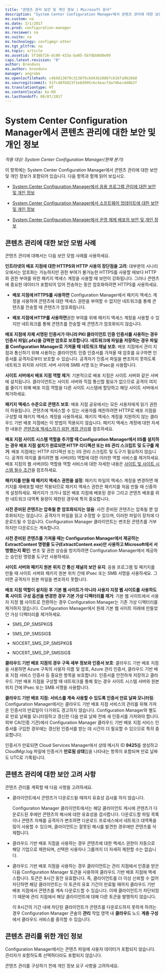 ```yaml
---
title: "콘텐츠 관리 보안 및 개인 정보 | Microsoft 문서"
description: "System Center Configuration Manager에서 콘텐츠 관리에 대한 보안 및 개인 정보를 최적화합니다."
ms.custom: na
ms.date: 3/1/2017
ms.prod: configuration-manager
ms.reviewer: na
ms.suite: na
ms.technology: configmgr-other
ms.tgt_pltfrm: na
ms.topic: article
ms.assetid: 5f38b726-dc00-433a-ba05-5b7dbb0d8e99
caps.latest.revision: "8"
author: Brenduns
ms.author: brenduns
manager: angrobe
ms.openlocfilehash: c4b9d13079c313879c6d43b10867c616fa962668
ms.sourcegitcommit: 51fc48fb023f1e8d995c6c4eacfda7dbec4d0b2f
ms.translationtype: HT
ms.contentlocale: ko-KR
ms.lasthandoff: 08/07/2017
---
```

# <a name="security-and-privacy-for-content-management-for-system-center-configuration-manager"></a>System Center Configuration Manager에서 콘텐츠 관리에 대한 보안 및 개인 정보

*적용 대상: System Center Configuration Manager(현재 분기)*

이 항목에는 System Center Configuration Manager에서 콘텐츠 관리에 대한 보안 및 개인 정보가 포함되어 있습니다. 다음 항목과 함께 읽어 보십시오.  

-   [System Center Configuration Manager에서 응용 프로그램 관리에 대한 보안 및 개인 정보](../../../apps/plan-design/security-and-privacy-for-application-management.md)  

-   [System Center Configuration Manager에서 소프트웨어 업데이트에 대한 보안 및 개인 정보](/sccm/sum/plan-design/security-and-privacy-for-software-updates)  

-   [System Center Configuration Manager에서 운영 체제 배포의 보안 및 개인 정보](../../../osd/plan-design/security-and-privacy-for-operating-system-deployment.md)  

##  <a name="BKMK_Security_ContentManagement"></a> 콘텐츠 관리에 대한 보안 모범 사례  
 콘텐츠 관리에 대해서는 다음 보안 모범 사례를 사용하세요.  

 **인트라넷의 배포 지점에 대한 HTTPS와 HTTP 사용의 장단점을 고려**: 대부분의 시나리오에서는 암호화는 가능하지만 권한 부여가 불가능한 HTTPS를 사용할 때보다 HTTP와 권한 부여를 위한 패키지 액세스 계정을 사용할 때 보안이 강화됩니다. 그러나 콘텐츠에 중요한 데이터가 포함되어 있어 전송하는 동안 암호화하려면 HTTPS를 사용하세요.  

-   **배포 지점에 HTTPS를 사용하면** Configuration Manager에서 패키지 액세스 계정을 사용하여 콘텐츠에 대한 액세스 권한을 부여할 수 없지만 네트워크를 통해 콘텐츠를 전송할 때 콘텐츠가 암호화됩니다.  

-   **배포 지점에 HTTP를 사용하면**권한 부여를 위해 패키지 액세스 계정을 사용할 수 있지만 네트워크를 통해 콘텐츠를 전송할 때 콘텐츠가 암호화되지 않습니다.  


**배포 지점에 자체 서명된 인증서가 아니라 PKI 클라이언트 인증 인증서를 사용하는 경우 인증서 파일(.pfx)을 강력한 암호로 보호합니다. 네트워크에 파일을 저장하는 경우 파일을 Configuration Manager로 가져올 때 네트워크 채널 보호**: 배포 지점에서 관리 지점과 통신하기 위해 사용하는 클라이언트 인증 인증서를 가져올 때 암호를 요구하면 인증서를 공격자로부터 보호할 수 있습니다. 공격자가 인증서 파일을 변조하지 못하도록 네트워크 위치와 사이트 서버 사이에 SMB 서명 또는 IPsec을 사용합니다.  

**사이트 서버에서 배포 지점 역할 제거**: 기본적으로 배포 지점은 사이트 서버와 같은 서버에 설치됩니다. 클라이언트는 사이트 서버와 직접 통신할 필요가 없으므로 공격의 여지를 줄이기 위해 배포 지점 역할을 다른 사이트 시스템에 할당하고 해당 사이트 서버에서 제거하세요.  

**패키지 액세스 수준으로 콘텐츠 보호**: 배포 지점 공유에서는 모든 사용자에게 읽기 권한이 허용됩니다. 콘텐츠에 액세스할 수 있는 사용자를 제한하려면 HTTP로 배포 지점을 구성할 때 패키지 액세스 계정을 사용하세요. 패키지 액세스 계정을 지원하지 않는 클라우드 기반 배포 지점에는 이 방법이 적용되지 않습니다. 패키지 액세스 계정에 대한 자세한 내용은 [콘텐츠에 액세스하기 위한 계정 관리](../../../core/plan-design/hierarchy/manage-accounts-to-access-content.md)를 참조하세요.


**배포 지점 사이트 시스템 역할을 추가할 때 Configuration Manager에서 IIS를 설치하는 경우 배포 지점 설치가 완료되면 HTTP 리디렉션 또는 IIS 관리 스크립트 및 도구를 제거**: 배포 지점에는 HTTP 리디렉션 또는 IIS 관리 스크립트 및 도구가 필요하지 않습니다. 공격의 여지를 줄이려면 웹 서버(IIS) 역할에 대한 이러한 역할 서비스를 제거하세요.  배포 지점의 웹 서버(IIS) 역할용 역할 서비스에 대한 자세한 내용은 [사이트 및 사이트 시스템 필수 조건](/sccm/core/plan-design/configs/site-and-site-system-prerequisites)을 참조하세요.  

**패키지를 만들 때 패키지 액세스 권한을 설정**: 패키지 파일의 액세스 계정을 변경하면 패키지를 재배포할 때만 적용되므로 패키지 액세스 권한은 패키지를 처음 만들 때 신중하게 설정하세요. 패키지가 크거나 많은 배포 지점에 배포된 경우 그리고 콘텐츠 배포를 위한 네트워크 대역폭 용량이 제한된 경우에 특히 중요합니다.  

**사전 준비된 콘텐츠는 압축될 뿐 암호화되지는 않음**: 사전 준비된 콘텐츠는 압축될 뿐 암호화되지는 않습니다. 공격자가 파일을 읽고 수정할 수 있으며, 이러한 파일이 장치에 다운로드될 수 있습니다. Configuration Manager 클라이언트는 변조된 콘텐츠를 거부하지만 다운로드는 계속합니다.  

**사전 준비된 콘텐츠를 가져올 때는 Configuration Manager에서 제공하는 ExtractContent 명령줄 도구(ExtractContent.exe)만 사용하고 Microsoft에서 서명했는지 확인**: 변조 및 권한 상승을 방지하려면 Configuration Manager에서 제공하는 승인된 명령줄 도구만 사용하세요.  

**사이트 서버와 패키지 원본 위치 간 통신 채널의 보안 유지**: 응용 프로그램 및 패키지를 만들 때 사이트 서버와 패키지 원본 위치 간에 IPsec 또는 SMB 서명을 사용하세요. 그러면 공격자가 원본 파일을 변조하지 못합니다.  

**배포 지점 역할이 설치된 후 기본 웹 사이트가 아니라 사용자 지정 웹 사이트를 사용하도록 사이트 구성 옵션을 변경한 경우 기본 가상 디렉터리를 제거**: 기본 웹 사이트에서 사용자 지정 웹 사이트로 전환하는 경우 Configuration Manager는 기존 가상 디렉터리를 제거하지 않습니다. Configuration Manager에서 원래 기본 웹 사이트 아래에 만들었던 가상 디렉터리를 제거하세요.  

-   SMS_DP_SMSPKG$  

-   SMS_DP_SMSSIG$  

-   NOCERT_SMS_DP_SMSPKG$  

-   NOCERT_SMS_DP_SMSSIG$  

**클라우드 기반 배포 지점의 경우 구독 세부 정보와 인증서 보호**: 클라우드 기반 배포 지점을 사용하면 Azure 구독의 사용자 이름 및 암호, Azure 관리 인증서, 클라우드 기반 배포 지점 서비스 인증서 등 중요한 항목을 보호합니다. 인증서를 안전하게 저장하고 클라우드 기반 배포 지점을 구성할 때 네트워크를 통해 찾는 경우 사이트 시스템 서버와 원본 위치 간에 IPsec 또는 SMB 서명을 사용합니다.  

**클라우드 기반 배포 지점: 서비스를 계속 사용할 수 있도록 인증서 만료 날짜 모니터링**: Configuration Manager에서는 클라우드 기반 배포 지점 서비스의 관리를 위해 가져온 인증서의 만료일이 다가와도 경고하지 않습니다. Configuration Manager와 별도로 만료 날짜를 모니터링하고 갱신한 다음 만료 날짜 전에 새 인증서를 가져와야 합니다. 외부 CA(인증 기관)에서 Configuration Manager 클라우드 기반 배포 지점 서비스 인증서를 구입한 경우에는 갱신된 인증서를 받는 데 시간이 더 필요할 수 있으므로 특히 중요합니다.  

 인증서가 만료되면 Cloud Services Manager에서 상태 메시지 ID **9425**를 생성하고 CloudMgr.log 파일에 인증서가 **만료됨 상태**임을 나타내는 항목이 포함되며 만료 날짜도 UTC로 기록됩니다.  

## <a name="security-considerations-for-content-management"></a>콘텐츠 관리에 대한 보안 고려 사항  
콘텐츠 관리를 계획할 때 다음 사항을 고려하세요.  

-   클라이언트에서 콘텐츠가 다운로드될 때까지 유효성 검사를 하지 않습니다.  

     Configuration Manager 클라이언트에서는 해당 클라이언트 캐시에 콘텐츠가 다운로드된 후에만 콘텐츠의 해시에 대한 유효성을 검사합니다. 다운로드할 파일 목록이나 콘텐츠 자체를 공격자가 변조하면 다운로드 프로세스에서 네트워크 대역폭을 많이 사용할 수 있으며, 클라이언트는 잘못된 해시를 발견한 경우에만 콘텐츠를 삭제합니다.  

-   클라우드 기반 배포 지점을 사용하는 경우 콘텐츠에 대한 액세스 권한이 자동으로 해당 기업으로 제한되며, 선택한 사용자나 그룹까지 더 자세히 제한할 수는 없습니다.  

-   클라우드 기반 배포 지점을 사용하는 경우 클라이언트는 관리 지점에서 인증을 받은 다음 Configuration Manager 토큰을 사용하여 클라우드 기반 배포 지점에 액세스합니다. 토큰은 8시간 동안 유효합니다. 즉, 클라이언트를 더 이상 신뢰할 수 없어 차단하면 해당 클라이언트는 이 토큰의 유효 기간이 만료될 때까지 클라우드 기반 배포 지점에서 콘텐츠를 계속 다운로드할 수 있습니다. 이때 클라이언트가 차단되었기 때문에 관리 지점에서 해당 클라이언트에 대해 다른 토큰을 발행하지 않습니다.  

     이 8시간의 기간 내에 차단된 클라이언트가 콘텐츠를 다운로드하지 못하게 하려는 경우 Configuration Manager 콘솔의 **관리** 작업 영역 내 **클라우드** 노드 **계층 구성**에서 클라우드 서비스를 중지할 수 있습니다.  

##  <a name="BKMK_Privacy_ContentManagement"></a> 콘텐츠 관리를 위한 개인 정보  
 Configuration Manager에서는 콘텐츠 파일에 사용자 데이터가 포함되지 않습니다. 관리자가 포함하도록 선택하더라도 포함되지 않습니다.  

 콘텐츠 관리를 구성하기 전에 개인 정보 요구 사항을 고려하세요.  
